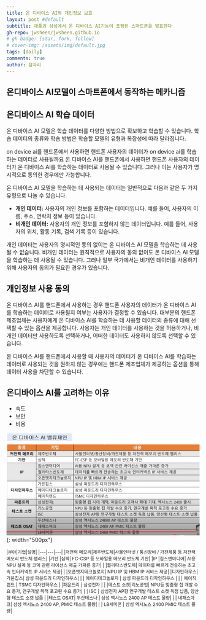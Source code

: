 ```yaml
---
title: 온 디바이스 AI와 개인정보 보호
layout: post #default
subtitle: 애플과 삼성에서 온 디바이스 AI기능이 포함된 스마트폰을 발표한다
gh-repo: jwsheen/jwsheen.github.io
# gh-badge: [star, fork, follow]
# cover-img: /assets/img/default.jpg
tags: [daily]
comments: true
author: 잠자리
---
```


## 온디바이스 AI모델이 스마트폰에서 동작하는 메카니즘

## 온디바이스 AI 학습 데이터
온 디바이스 AI 모델은 학습 데이터를 다양한 방법으로 확보하고 학습할 수 있습니다. 학습 데이터의 종류와 학습 방법은 학습할 모델의 유형과 복잡성에 따라 달라집니다.

on device ai를 핸드폰에서 사용하면 핸드폰 사용자의 데이터가 on device ai를 학습하는 데이터로 사용될까요 온 디바이스 AI를 핸드폰에서 사용하면 핸드폰 사용자의 데이터가 온 디바이스 AI를 학습하는 데이터로 사용될 수 있습니다. 그러나 이는 사용자가 명시적으로 동의한 경우에만 가능합니다.

온 디바이스 AI 모델을 학습하는 데 사용되는 데이터는 일반적으로 다음과 같은 두 가지 유형으로 나눌 수 있습니다.

* **개인 데이터:** 사용자의 개인 정보를 포함하는 데이터입니다. 예를 들어, 사용자의 이름, 주소, 연락처 정보 등이 있습니다.
* **비개인 데이터:** 사용자의 개인 정보를 포함하지 않는 데이터입니다. 예를 들어, 사용자의 위치, 활동 기록, 검색 기록 등이 있습니다.

개인 데이터는 사용자의 명시적인 동의 없이는 온 디바이스 AI 모델을 학습하는 데 사용될 수 없습니다. 비개인 데이터는 원칙적으로 사용자의 동의 없이도 온 디바이스 AI 모델을 학습하는 데 사용될 수 있습니다. 그러나 일부 국가에서는 비개인 데이터를 사용하기 위해 사용자의 동의가 필요한 경우가 있습니다.

## 개인정보 사용 동의
온 디바이스 AI를 핸드폰에서 사용하는 경우 핸드폰 사용자의 데이터가 온 디바이스 AI를 학습하는 데이터로 사용될지 여부는 사용자가 결정할 수 있습니다. 대부분의 핸드폰 제조업체는 사용자에게 온 디바이스 AI를 학습하는 데 사용할 데이터의 종류에 대해 선택할 수 있는 옵션을 제공합니다. 사용자는 개인 데이터를 사용하는 것을 허용하거나, 비개인 데이터만 사용하도록 선택하거나, 어떠한 데이터도 사용하지 않도록 선택할 수 있습니다.

온 디바이스 AI를 핸드폰에서 사용할 때 사용자의 데이터가 온 디바이스 AI를 학습하는 데이터로 사용되는 것을 원하지 않는 경우에는 핸드폰 제조업체가 제공하는 옵션을 통해 데이터 사용을 차단할 수 있습니다.

## 온디바이스 AI를 고려하는 이유
* 속도
* 보안
* 비용

![ondeviceAI](/assets/img/onDeviceAIvalueChain.png){: width="500px"}

<small>
|분야|기업|설명|
|---|---|---|
|저전력 메모리|제주반도체|사물인터넷 / 통신장비 / 가전제품 등 저전력 메모리 반도체 팹리스|
|기판 |심텍| FC-CSP 등 모바일용 메모리 반도체 기판|
|IP |칩스앤미디어| AI용 NPU 설계 등 코덱 관련 라이선스 매출 가파른 증가|
| |퀄리타스반도체| 데이터를 빠르게 전송하는 초고속 인터커넥트 IP 서비스 제공|
| |오픈엣지테크놀로지| NPU IP 및 HBM IP 서비스 제공|
|디자인하우스| 가온칩스| 삼성 파운드리 디자인하우스|
| | 에이디테크놀로지 | 삼성 파운드리 디자인하우스 |
| | 에이직랜드 | TSMC 디자인하우스 |
|파운드리 | 삼성전자 | |
|테스트 소켓|리노공업| NPU등 맞춤형 칩 개발 수요 증가, 연구개발 목적 포고핀 수요 증가|
| | ISC | 삼성전자 AP향 연구개발 테스트 소켓 독점 납품, 양산형 테스트 소켓 납품 |
|테스트 OSAT| 두산테스나 | 삼성 엑시노스 2400 AP 테스트 물량|
| | 네패스아크| 삼성 엑시노스 2400 AP, PMIC 테스트 물량|
| | LB세미콘 | 삼성 엑시노스 2400 PMIC 테스트 물량|
</small>